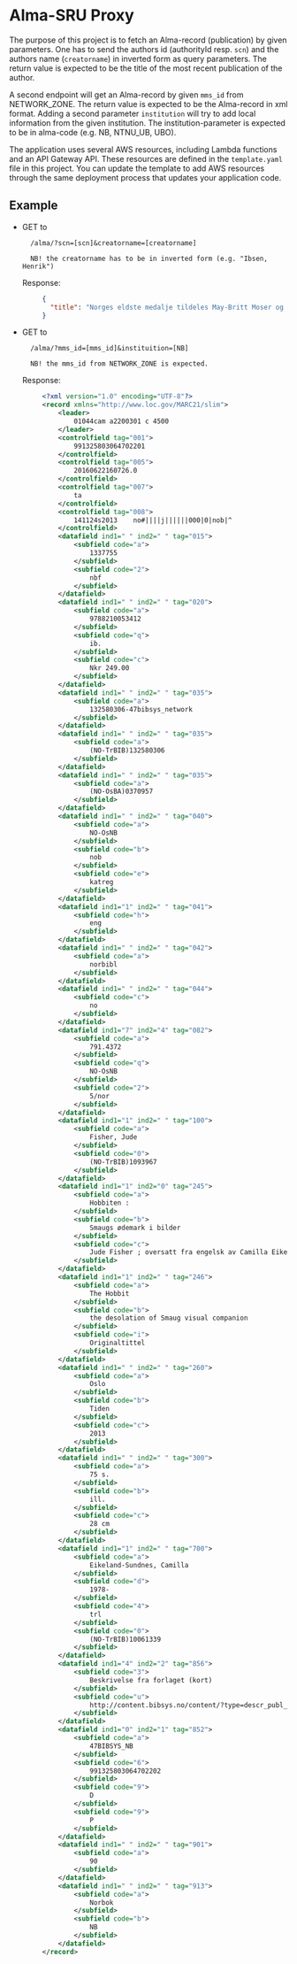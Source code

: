 # Alma-SRU Proxy

The purpose of this project is to fetch an Alma-record (publication) by given parameters. One has to send the authors id
 (authorityId resp. ```scn```) and the authors name (```creatorname```) in inverted form as query parameters.
The return value is expected to be the title of the most recent publication of the author. 

A second endpoint will get an Alma-record by given ```mms_id``` from NETWORK_ZONE. The return value is expected to be 
the Alma-record in xml format. Adding a second parameter ```institution``` will try to add local information from the
given institution. The institution-parameter is expected to be in alma-code (e.g. NB, NTNU_UB, UBO).

The application uses several AWS resources, including Lambda functions and an API Gateway API. These resources are 
defined in the `template.yaml` file in this project. You can update the template to add AWS resources through the same 
deployment process that updates your application code.



## Example

* GET to 

        /alma/?scn=[scn]&creatorname=[creatorname] 
        
        NB! the creatorname has to be in inverted form (e.g. "Ibsen, Henrik")
        
     Response:
     ```json
          {
            "title": "Norges eldste medalje tildeles May-Britt Moser og Edvard Moser"
          }
     ```
  
* GET to 

        /alma/?mms_id=[mms_id]&instituition=[NB]
        
        NB! the mms_id from NETWORK_ZONE is expected. 
        
     Response:
     ```xml
          <?xml version="1.0" encoding="UTF-8"?>
          <record xmlns="http://www.loc.gov/MARC21/slim">
              <leader>
                  01044cam a2200301 c 4500
              </leader>
              <controlfield tag="001">
                  991325803064702201
              </controlfield>
              <controlfield tag="005">
                  20160622160726.0
              </controlfield>
              <controlfield tag="007">
                  ta
              </controlfield>
              <controlfield tag="008">
                  141124s2013    no#||||j||||||000|0|nob|^
              </controlfield>
              <datafield ind1=" " ind2=" " tag="015">
                  <subfield code="a">
                      1337755
                  </subfield>
                  <subfield code="2">
                      nbf
                  </subfield>
              </datafield>
              <datafield ind1=" " ind2=" " tag="020">
                  <subfield code="a">
                      9788210053412
                  </subfield>
                  <subfield code="q">
                      ib.
                  </subfield>
                  <subfield code="c">
                      Nkr 249.00
                  </subfield>
              </datafield>
              <datafield ind1=" " ind2=" " tag="035">
                  <subfield code="a">
                      132580306-47bibsys_network
                  </subfield>
              </datafield>
              <datafield ind1=" " ind2=" " tag="035">
                  <subfield code="a">
                      (NO-TrBIB)132580306
                  </subfield>
              </datafield>
              <datafield ind1=" " ind2=" " tag="035">
                  <subfield code="a">
                      (NO-OsBA)0370957
                  </subfield>
              </datafield>
              <datafield ind1=" " ind2=" " tag="040">
                  <subfield code="a">
                      NO-OsNB
                  </subfield>
                  <subfield code="b">
                      nob
                  </subfield>
                  <subfield code="e">
                      katreg
                  </subfield>
              </datafield>
              <datafield ind1="1" ind2=" " tag="041">
                  <subfield code="h">
                      eng
                  </subfield>
              </datafield>
              <datafield ind1=" " ind2=" " tag="042">
                  <subfield code="a">
                      norbibl
                  </subfield>
              </datafield>
              <datafield ind1=" " ind2=" " tag="044">
                  <subfield code="c">
                      no
                  </subfield>
              </datafield>
              <datafield ind1="7" ind2="4" tag="082">
                  <subfield code="a">
                      791.4372
                  </subfield>
                  <subfield code="q">
                      NO-OsNB
                  </subfield>
                  <subfield code="2">
                      5/nor
                  </subfield>
              </datafield>
              <datafield ind1="1" ind2=" " tag="100">
                  <subfield code="a">
                      Fisher, Jude
                  </subfield>
                  <subfield code="0">
                      (NO-TrBIB)1093967
                  </subfield>
              </datafield>
              <datafield ind1="1" ind2="0" tag="245">
                  <subfield code="a">
                      Hobbiten :
                  </subfield>
                  <subfield code="b">
                      Smaugs ødemark i bilder
                  </subfield>
                  <subfield code="c">
                      Jude Fisher ; oversatt fra engelsk av Camilla Eikeland-Sandnes
                  </subfield>
              </datafield>
              <datafield ind1="1" ind2=" " tag="246">
                  <subfield code="a">
                      The Hobbit
                  </subfield>
                  <subfield code="b">
                      the desolation of Smaug visual companion
                  </subfield>
                  <subfield code="i">
                      Originaltittel
                  </subfield>
              </datafield>
              <datafield ind1=" " ind2=" " tag="260">
                  <subfield code="a">
                      Oslo
                  </subfield>
                  <subfield code="b">
                      Tiden
                  </subfield>
                  <subfield code="c">
                      2013
                  </subfield>
              </datafield>
              <datafield ind1=" " ind2=" " tag="300">
                  <subfield code="a">
                      75 s.
                  </subfield>
                  <subfield code="b">
                      ill.
                  </subfield>
                  <subfield code="c">
                      28 cm
                  </subfield>
              </datafield>
              <datafield ind1="1" ind2=" " tag="700">
                  <subfield code="a">
                      Eikeland-Sundnes, Camilla
                  </subfield>
                  <subfield code="d">
                      1978-
                  </subfield>
                  <subfield code="4">
                      trl
                  </subfield>
                  <subfield code="0">
                      (NO-TrBIB)10061339
                  </subfield>
              </datafield>
              <datafield ind1="4" ind2="2" tag="856">
                  <subfield code="3">
                      Beskrivelse fra forlaget (kort)
                  </subfield>
                  <subfield code="u">
                      http://content.bibsys.no/content/?type=descr_publ_brief&amp;isbn=8210053418
                  </subfield>
              </datafield>
              <datafield ind1="0" ind2="1" tag="852">
                  <subfield code="a">
                      47BIBSYS_NB
                  </subfield>
                  <subfield code="6">
                      991325803064702202
                  </subfield>
                  <subfield code="9">
                      D
                  </subfield>
                  <subfield code="9">
                      P
                  </subfield>
              </datafield>
              <datafield ind1=" " ind2=" " tag="901">
                  <subfield code="a">
                      90
                  </subfield>
              </datafield>
              <datafield ind1=" " ind2=" " tag="913">
                  <subfield code="a">
                      Norbok
                  </subfield>
                  <subfield code="b">
                      NB
                  </subfield>
              </datafield>
          </record>
     ```

